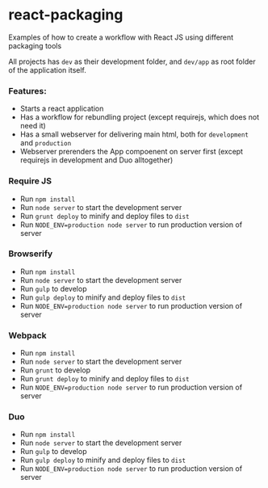 react-packaging
===============

Examples of how to create a workflow with React JS using different packaging tools

All projects has `dev` as their development folder, and `dev/app` as root folder of the application itself.

### Features:
* Starts a react application
* Has a workflow for rebundling project (except requirejs, which does not need it)
* Has a small webserver for delivering main html, both for `development` and `production`
* Webserver prerenders the App compoenent on server first (except requirejs in development and Duo alltogether)

### Require JS

* Run `npm install`
* Run `node server` to start the development server
* Run `grunt deploy` to minify and deploy files to `dist`
* Run `NODE_ENV=production node server` to run production version of server

### Browserify

* Run `npm install`
* Run `node server` to start the development server
* Run `gulp` to develop
* Run `gulp deploy` to minify and deploy files to `dist`
* Run `NODE_ENV=production node server` to run production version of server

### Webpack

* Run `npm install`
* Run `node server` to start the development server
* Run `grunt` to develop
* Run `grunt deploy` to minify and deploy files to `dist`
* Run `NODE_ENV=production node server` to run production version of server

### Duo

* Run `npm install`
* Run `node server` to start the development server
* Run `gulp` to develop
* Run `gulp deploy` to minify and deploy files to `dist`
* Run `NODE_ENV=production node server` to run production version of server